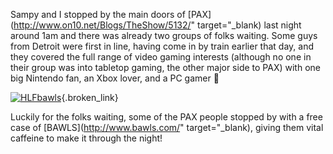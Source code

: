 Sampy and I stopped by the main doors of [PAX](http://www.on10.net/Blogs/TheShow/5132/" target="_blank) last night around 1am and there was already two groups of folks waiting. Some guys from Detroit were first in line, having come in by train earlier that day, and they covered the full range of video gaming interests (although no one in their group was into tabletop gaming, the other major side to PAX) with one big Nintendo fan, an Xbox lover, and a PC gamer 🙂

[<img alt="HLFbawls" hspace="0" src="http://static.flickr.com/35/105441185_09aef9171d_m.jpg" border="0" />](http://www.flickr.com/photos/22445617@N00/105441185/ "HLFbawls"){.broken_link}

Luckily for the folks waiting, some of the PAX people stopped by with a free case of [BAWLS](http://www.bawls.com/" target="_blank), giving them vital caffeine to make it through the night!
